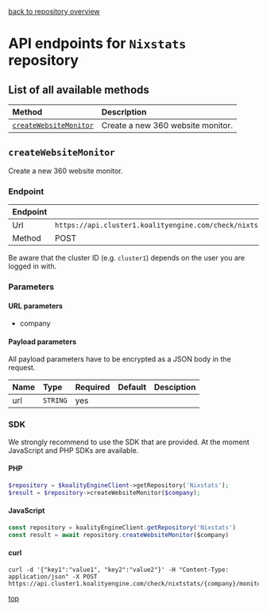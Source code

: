[back to repository overview](../RepositoryOverviews.md)
# API endpoints for `Nixstats` repository

## List of all available methods

| Method                                        | Description                                                            |
|:----------------------------------------------|:-----------------------------------------------------------------------|
| [`createWebsiteMonitor`](#createwebsitemonitor) | Create a new 360 website monitor. |


## `createWebsiteMonitor`

Create a new 360 website monitor.

### Endpoint
| Endpoint |                                                                       |
|:---------|:----------------------------------------------------------------------|
| Url      | ```https://api.cluster1.koalityengine.com/check/nixtstats/{company}/monitor/website```|
| Method   | POST                                      |

Be aware that the cluster ID (e.g. `cluster1`) depends on the user you are logged in with.

### Parameters

#### URL parameters
 - company

#### Payload parameters

All payload parameters have to be encrypted as a JSON body in the request.

| Name                    | Type  | Required  | Default   | Desciption   |
|:----|:------|:----------|:-------------|:-------------|
| url  | `STRING` |  yes        |   |            |

### SDK

We strongly recommend to use the SDK that are provided. At the moment JavaScript and PHP SDKs are available.

#### PHP
```php
$repository = $koalityEngineClient->getRepository('Nixstats');
$result = $repository->createWebsiteMonitor($company);
```

#### JavaScript

```javascript
const repository = koalityEngineClient.getRepository('Nixstats')
const result = await repository.createWebsiteMonitor($company)
```

#### curl

```shell
curl -d '{"key1":"value1", "key2":"value2"}' -H "Content-Type: application/json" -X POST https://api.cluster1.koalityengine.com/check/nixtstats/{company}/monitor/website
```

[top](#list-of-all-available-methods)

